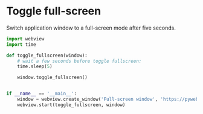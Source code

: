 # Toggle full-screen

Switch application window to a full-screen mode after five seconds.

``` python
import webview
import time

def toggle_fullscreen(window):
    # wait a few seconds before toggle fullscreen:
    time.sleep(5)

    window.toggle_fullscreen()


if __name__ == '__main__':
    window = webview.create_window('Full-screen window', 'https://pywebview.flowrl.com/hello')
    webview.start(toggle_fullscreen, window)
```

